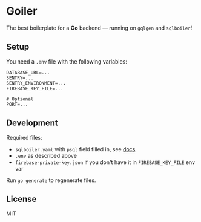 # Goiler

The best boilerplate for a **Go** backend — running on `gqlgen` and `sqlboiler`!

## Setup

You need a `.env` file with the following variables:

```
DATABASE_URL=...
SENTRY=...
SENTRY_ENVIRONMENT=...
FIREBASE_KEY_FILE=...

# Optional
PORT=...
```

## Development

Required files:
* `sqlboiler.yaml` with `psql` field filled in, see [docs](https://github.com/volatiletech/sqlboiler)
* `.env` as described above
* `firebase-private-key.json` if you don't have it in `FIREBASE_KEY_FILE` env var

Run `go generate` to regenerate files.

## License

MIT
